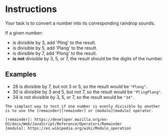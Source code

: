 # Instructions

Your task is to convert a number into its corresponding raindrop sounds.

If a given number:

- is divisible by 3, add 'Pling' to the result.
- is divisible by 5, add 'Plang' to the result.
- is divisible by 7, add 'Plong' to the result.
- **is not** divisible by 3, 5, or 7, the result should be the digits of the number.

## Examples

- 28 is divisible by 7, but not 3 or 5, so the result would be `"Plong"`.
- 30 is divisible by 3 and 5, but not 7, so the result would be `"PlingPlang"`.
- 34 is not divisible by 3, 5, or 7, so the result would be `"34"`.

~~~~exercism/note
The simplest way to test if one number is evenly divisible by another is to use the [remainder][remainder] or [modulo][modulo] operator.

[remainder]: https://developer.mozilla.org/en-US/docs/Web/JavaScript/Reference/Operators/Remainder
[modulo]: https://en.wikipedia.org/wiki/Modulo_operation
~~~~

